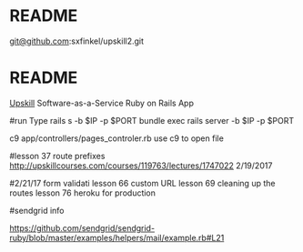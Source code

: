 # README

git@github.com:sxfinkel/upskill2.git

# README
[Upskill](http://upskillcourses.com) Software-as-a-Service Ruby on Rails App

#run
Type rails s -b $IP -p $PORT
bundle exec rails server -b $IP -p $PORT

c9 app/controllers/pages_controler.rb use c9 to open file

#lesson 37 route prefixes
http://upskillcourses.com/courses/119763/lectures/1747022
2/19/2017

#2/21/17
form validati
lesson 66 custom URL
lesson 69 cleaning up the routes
lesson 76 heroku for production

#sendgrid info

https://github.com/sendgrid/sendgrid-ruby/blob/master/examples/helpers/mail/example.rb#L21